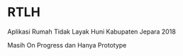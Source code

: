 # RTLH
Aplikasi Rumah Tidak Layak Huni Kabupaten Jepara 2018

Masih On Progress dan Hanya Prototype
